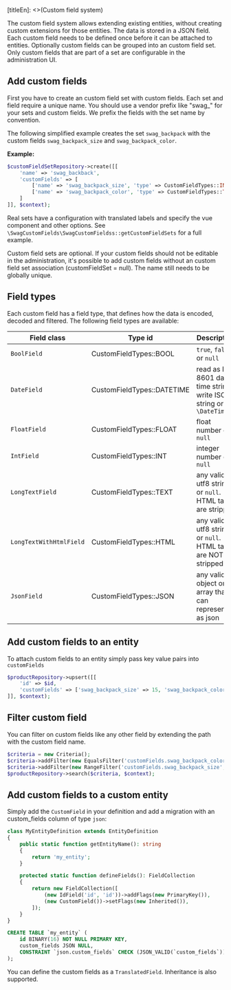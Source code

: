 [titleEn]: <>(Custom field system)

The custom field system allows extending existing entities, without creating
custom extensions for those entities. The data is stored in a JSON field.
Each custom field needs to be defined once before it can be attached to entities.
Optionally custom fields can be grouped into an custom field set. Only custom fields
that are part of a set are configurable in the administration UI.

## Add custom fields

First you have to create an custom field set with custom fields. Each set and
field require a unique name. You should use a vendor prefix like "swag_"
for your sets and custom fields. We prefix the fields with the set name
by convention.

The following simplified example creates the set `swag_backpack` with the
custom fields `swag_backpack_size` and `swag_backpack_color`.

**Example:**
```php
$customFieldSetRepository->create([[
    'name' => 'swag_backback',
    'customFields' => [
        ['name' => 'swag_backpack_size', 'type' => CustomFieldTypes::INT],
        ['name' => 'swag_backpack_color', 'type' => CustomFieldTypes::TEXT]
    ]
]], $context);
```

Real sets have a configuration with translated labels and specify the
vue component and other options. See `\SwagCustomFields\SwagCustomFieldss::getCustomFieldSets`
for a full example.

Custom field sets are optional. If your custom fields should not be editable
in the administration, it's possible to add custom fields without an custom field
set association (customFieldSet = null). The name still needs to be globally
unique.

## Field types

Each custom field has a field type, that defines how the data is encoded,
decoded and filtered. The following field types are available:

Field class|Type id|Description
|---|---|---|
|`BoolField`|CustomFieldTypes::BOOL|`true`, `false` or `null`
|`DateField`|CustomFieldTypes::DATETIME| read as ISO 8601 date time string, write ISO string or `\DateTime`
|`FloatField`|CustomFieldTypes::FLOAT|float number or `null`
|`IntField`|CustomFieldTypes::INT|integer number or `null`
|`LongTextField`|CustomFieldTypes::TEXT|any valid utf8 string or `null`. HTML tags are stripped
|`LongTextWithHtmlField`|CustomFieldTypes::HTML|any valid utf8 string or `null`. HTML tags are NOT stripped.
|`JsonField`|CustomFieldTypes::JSON|any valid object or array that can represented as json


## Add custom fields to an entity

To attach custom fields to an entity simply pass key value pairs into `customFields`


```php
$productRepository->upsert([[
    'id' => $id,
    'customFields' => ['swag_backpack_size' => 15, 'swag_backpack_color' => 'blue']
]], $context);
```


## Filter custom field

You can filter on custom fields like any other field by extending the path with
the custom field name.

```php
$criteria = new Criteria();
$criteria->addFilter(new EqualsFilter('customFields.swag_backpack_color', 'blue');
$criteria->addFilter(new RangeFilter('customFields.swag_backpack_size', [RangeFilter::GT => 12]);
$productRepository->search($criteria, $context);
```


## Add custom fields to a custom entity

Simply add the `CustomField` in your definition and add a migration
with an custom_fields column of type `json`:

```php
class MyEntityDefinition extends EntityDefinition
{
    public static function getEntityName(): string
    {
        return 'my_entity';
    }

    protected static function defineFields(): FieldCollection
    {
        return new FieldCollection([
            (new IdField('id', 'id'))->addFlags(new PrimaryKey()),
            (new CustomField())->setFlags(new Inherited()),
        ]);
    }
}
```

```sql
CREATE TABLE `my_entity` (
    id BINARY(16) NOT NULL PRIMARY KEY,
    custom_fields JSON NULL,
    CONSTRAINT `json.custom_fields` CHECK (JSON_VALID(`custom_fields`))
);
```

You can define the custom fields as a `TranslatedField`. Inheritance is also
supported.
